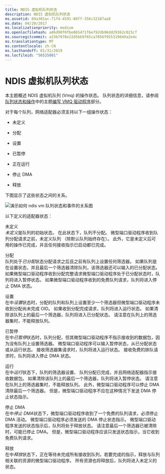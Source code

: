 ```yaml
---
title: NDIS 虚拟机队列状态
description: NDIS 虚拟机队列状态
ms.assetid: 69a301ac-71f4-4591-80ff-356c32187aa8
ms.date: 04/20/2017
ms.localizationpriority: medium
ms.openlocfilehash: ad6d98f0fbe865471f6e792db96dd29362c023cf
ms.sourcegitcommit: a33b7978e22d5bb9f65ca7056f955319049a2e4c
ms.translationtype: MT
ms.contentlocale: zh-CN
ms.lasthandoff: 01/31/2019
ms.locfileid: "56525801"
---
```

# <a name="ndis-virtual-machine-queue-states"></a>NDIS 虚拟机队列状态





本主题概述 NDIS 虚拟机队列 (Vmq) 的操作状态。 队列状态的详细信息，请参阅[队列状态和操作](queue-states-and-operations.md)中的主题[编写 VMQ 驱动程序](writing-vmq-drivers.md)部分。

对于每个队列，网络适配器必须支持以下一组操作状态：

-   未定义

-   分配

-   设置

-   已暂停

-   正在运行

-   停止 DMA

-   释放

下图显示了这些状态之间的关系。

![演示如何 ndis vm 队列状态和事件的关系图](images/queuestate.png)

以下定义的适配器状态：

<a href="" id="undefined"></a>未定义  
*未定义*是队列的初始状态。 在此状态下，队列不分配。 微型端口驱动程序收到队列分配请求之前，未定义队列 （除默认队列始终存在）。 此外，它是未定义后可用的操作已完成，并且任何接收指示已启动都已完成。

<a href="" id="allocated"></a>分配  
队列处于*已分配*状态分配请求之后且之前有队列上设置任何筛选器。 如果队列是在设置状态，并且最后一个筛选器清除队列，该筛选器还可以输入的已分配状态。 如果微型端口驱动程序收到分配完整请求微型端口驱动程序处于已分配状态时，队列将进入暂停状态。 如果微型端口驱动程序收到的免费队列请求，队列将进入停止 DMA 状态。

<a href="" id="set"></a>设置  
在中*设置*状态时，分配的队列和队列上设置至少一个筛选器但微型端口驱动程序未收到分配尚未完成 OID。 如果收到分配完成请求，队列将进入运行状态。 如果清除该队列上的最后一个筛选器，队列将进入已分配状态。 请注意在队列上的筛选器集时，不能释放队列。

<a href="" id="paused"></a>已暂停  
在中*已暂停*状态时，队列分配，但其微型端口驱动程序不指示接收到的数据包，因为没有队列上设置筛选器。 微型端口驱动程序可以输入暂停状态，从已分配状态或从运行状态。 接收筛选器集请求时，队列将进入运行状态。 接收免费的排队请求时，队列将进入停止 DMA 状态。

<a href="" id="running"></a>运行  
在中*运行*状态下，队列的筛选器设置、 队列分配已完成，并且网络适配器指示接收数据包。 如果清除该队列上的最后一个筛选器，队列将进入暂停状态。 请注意在队列上的筛选器集时，不能释放队列。 此外，微型端口驱动程序可以停止 DMA 清除最后一个筛选器。 但是，微型端口驱动程序不应在这种情况下发送 DMA 停止状态指示。

<a href="" id="stop-dma"></a>停止 DMA  
在中*停止 DMA*状态下，微型端口驱动程序收到了一个免费的队列请求，必须停止 DMA 活动。 微型端口驱动程序必须发送的 DMA 停止状态指示。 微型端口驱动程序发送的状态指示后，队列将处于释放状态。 请注意最后一个筛选器已被清除时，可能已停止 DMA。 但是，微型端口驱动程序应该只发送状态指示，当它收到免费队列请求。

<a href="" id="freeing"></a>释放  
在中*释放*状态下，正在等待未完成所有接收到队列，若要完成的指示，释放与队列相关联的资源的微型端口驱动程序。 所有资源也将释放后，队列将进入未定义的状态。

 

 





